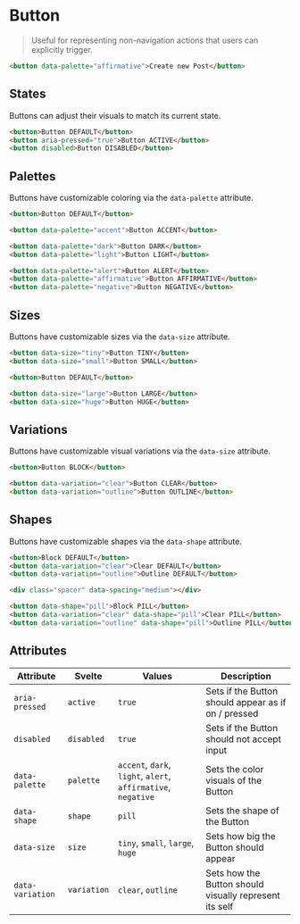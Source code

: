 # Button

> Useful for representing non-navigation actions that users can explicitly trigger.

```html render
<button data-palette="affirmative">Create new Post</button>
```

## States

Buttons can adjust their visuals to match its current state.

```html render
<button>Button DEFAULT</button>
<button aria-pressed="true">Button ACTIVE</button>
<button disabled>Button DISABLED</button>
```

## Palettes

Buttons have customizable coloring via the `data-palette` attribute.

```html render
<button>Button DEFAULT</button>

<button data-palette="accent">Button ACCENT</button>

<button data-palette="dark">Button DARK</button>
<button data-palette="light">Button LIGHT</button>

<button data-palette="alert">Button ALERT</button>
<button data-palette="affirmative">Button AFFIRMATIVE</button>
<button data-palette="negative">Button NEGATIVE</button>
```

## Sizes

Buttons have customizable sizes via the `data-size` attribute.

```html render
<button data-size="tiny">Button TINY</button>
<button data-size="small">Button SMALL</button>

<button>Button DEFAULT</button>

<button data-size="large">Button LARGE</button>
<button data-size="huge">Button HUGE</button>
```

## Variations

Buttons have customizable visual variations via the `data-size` attribute.

```html render
<button>Button BLOCK</button>

<button data-variation="clear">Button CLEAR</button>
<button data-variation="outline">Button OUTLINE</button>
```

## Shapes

Buttons have customizable shapes via the `data-shape` attribute.

```html render
<button>Block DEFAULT</button>
<button data-variation="clear">Clear DEFAULT</button>
<button data-variation="outline">Outline DEFAULT</button>

<div class="spacer" data-spacing="medium"></div>

<button data-shape="pill">Block PILL</button>
<button data-variation="clear" data-shape="pill">Clear PILL</button>
<button data-variation="outline" data-shape="pill">Outline PILL</button>
```

## Attributes

| Attribute        | Svelte      | Values                                                        | Description                                            |
| ---------------- | ----------- | ------------------------------------------------------------- | ------------------------------------------------------ |
| `aria-pressed`   | `active`    | `true`                                                        | Sets if the Button should appear as if on / pressed    |
| `disabled`       | `disabled`  | `true`                                                        | Sets if the Button should not accept input             |
| `data-palette`   | `palette`   | `accent`, `dark`, `light`, `alert`, `affirmative`, `negative` | Sets the color visuals of the Button                   |
| `data-shape`     | `shape`     | `pill`                                                        | Sets the shape of the Button                           |
| `data-size`      | `size`      | `tiny`, `small`, `large`, `huge`                              | Sets how big the Button should appear                  |
| `data-variation` | `variation` | `clear`, `outline`                                            | Sets how the Button should visually represent its self |
